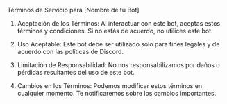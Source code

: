 Términos de Servicio para [Nombre de tu Bot]

1. Aceptación de los Términos:
Al interactuar con este bot, aceptas estos términos y condiciones. Si no estás de acuerdo, no utilices este bot.

2. Uso Aceptable:
Este bot debe ser utilizado solo para fines legales y de acuerdo con las políticas de Discord.

3. Limitación de Responsabilidad:
No nos responsabilizamos por daños o pérdidas resultantes del uso de este bot.

4. Cambios en los Términos:
Podemos modificar estos términos en cualquier momento. Te notificaremos sobre los cambios importantes.
